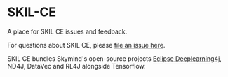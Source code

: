 # SKIL-CE
A place for SKIL CE issues and feedback.

For questions about SKIL CE, please [file an issue here](https://github.com/SkymindIO/SKIL-CE/issues).

SKIL CE bundles Skymind's open-source projects [Eclipse Deeplearning4j](https://github.com/deeplearning4j), ND4J, DataVec and RL4J alongside Tensorflow.
